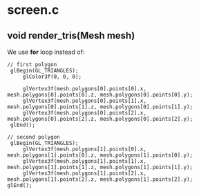 # screen.c
## void render_tris(Mesh mesh)
We use **for** loop instead of:

    // first polygon
     glBegin(GL_TRIANGLES);
         glColor3f(0, 0, 0);
        
         glVertex3f(mesh.polygons[0].points[0].x, mesh.polygons[0].points[0].z, mesh.polygons[0].points[0].y);
         glVertex3f(mesh.polygons[0].points[1].x, mesh.polygons[0].points[1].z, mesh.polygons[0].points[1].y);
         glVertex3f(mesh.polygons[0].points[2].x, mesh.polygons[0].points[2].z, mesh.polygons[0].points[2].y);
     glEnd();

    // second polygon
     glBegin(GL_TRIANGLES);
         glVertex3f(mesh.polygons[1].points[0].x, mesh.polygons[1].points[0].z, mesh.polygons[1].points[0].y);
         glVertex3f(mesh.polygons[1].points[1].x, mesh.polygons[1].points[1].z, mesh.polygons[1].points[1].y);
         glVertex3f(mesh.polygons[1].points[2].x, mesh.polygons[1].points[2].z, mesh.polygons[1].points[2].y);
    glEnd();